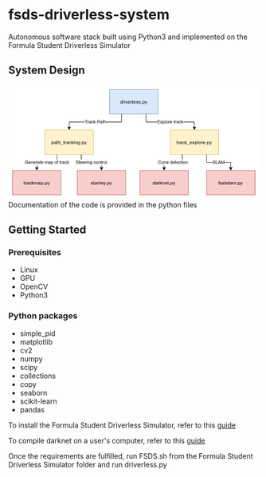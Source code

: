 # fsds-driverless-system
Autonomous software stack built using Python3 and implemented on the Formula Student Driverless Simulator

## System Design
![System design](https://github.com/mkamalel/fsds-driverless-system/blob/main/docs/images/fsds-system.png)
Documentation of the code is provided in the python files

## Getting Started
### Prerequisites
- Linux
- GPU
- OpenCV
- Python3

### Python packages
- simple_pid
- matplotlib
- cv2
- numpy
- scipy
- collections
- copy
- seaborn
- scikit-learn
- pandas

To install the Formula Student Driverless Simulator, refer to this [guide](https://github.com/FS-Driverless/Formula-Student-Driverless-Simulator/blob/master/docs/getting-started.md)

To compile darknet on a user's computer, refer to this [guide](https://github.com/AlexeyAB/darknet#how-to-compile-on-linux-using-make)

Once the requirements are fulfilled, run FSDS.sh from the Formula Student Driverless Simulator folder and run driverless.py

